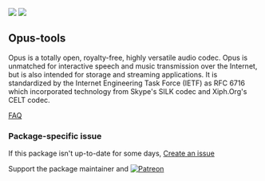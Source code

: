 [![](https://img.shields.io/chocolatey/v/opus-tools?color=green&label=opus-tools)](https://chocolatey.org/packages/opus-tools) [![](https://img.shields.io/chocolatey/dt/opus-tools)](https://chocolatey.org/packages/opus-tools)

## Opus-tools
Opus is a totally open, royalty-free, highly versatile audio codec. Opus is unmatched for interactive
speech and music transmission over the Internet, but is also intended for storage and streaming
applications. It is standardized by the Internet Engineering Task Force (IETF) as RFC 6716 which
incorporated technology from Skype's SILK codec and Xiph.Org's CELT codec.

[FAQ](https://wiki.xiph.org/OpusFAQ)

### Package-specific issue
If this package isn't up-to-date for some days, [Create an issue](https://github.com/tunisiano187/Chocolatey-packages/issues/new/choose)

Support the package maintainer and [![Patreon](https://cdn.jsdelivr.net/gh/tunisiano187/Chocolatey-packages@d15c4e19c709e7148588d4523ffc6dd3cd3c7e5e/icons/patreon.png)](https://www.patreon.com/tunisiano)
